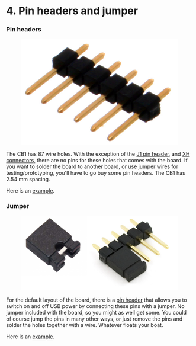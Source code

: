 # 4. Pin headers and jumper

### Pin headers

<figure><img src="../../.gitbook/assets/image (40).png" alt=""><figcaption></figcaption></figure>

The CB1 has 87 wire holes. With the exception of the [J1 pin header](3.-edit-pick-and-place.md#7.-j1-pin-header), and [XH connectors,](3.-edit-pick-and-place.md#3.-xh-connectors) there are no pins for these holes that comes with the board. If you want to solder the board to another board, or use jumper wires for testing/prototyping, you'll have to go buy some pin headers. The CB1 has 2.54 mm spacing.

Here is an [example](https://www.aliexpress.com/item/32864964634.html?spm=a2g0o.detail.0.0.3252ApH0ApH0dK\&gps-id=pcDetailTopMoreOtherSeller\&scm=1007.33416.274820.0\&scm\_id=1007.33416.274820.0\&scm-url=1007.33416.274820.0\&pvid=bd19909f-fd64-4136-9a83-1eb87117d498&\_t=gps-id:pcDetailTopMoreOtherSeller,scm-url:1007.33416.274820.0,pvid:bd19909f-fd64-4136-9a83-1eb87117d498,tpp\_buckets:668%232846%238110%231995\&pdp\_npi=3%40dis%21NOK%2126.31%2126.31%21%21%21%21%21%402103244416824192504138304ef8d0%2165396607366%21rec%21NO%21).

### Jumper

<figure><img src="../../.gitbook/assets/image (55).png" alt=""><figcaption></figcaption></figure>

For the default layout of the board, there is a [pin header](3.-edit-pick-and-place.md#7.-j1-pin-header) that allows you to switch on and off USB power by connecting these pins with a jumper. No jumper included with the board, so you might as well get some. You could of course jump the pins in many other ways, or just remove the pins and solder the holes together with a wire. Whatever floats your boat.&#x20;

Here is an [example](https://www.aliexpress.com/item/10000002338839.html?spm=a2g0o.productlist.main.1.f71227812AC4vb\&algo\_pvid=dd1f7123-6972-47f7-94be-447e1f87c692\&algo\_exp\_id=dd1f7123-6972-47f7-94be-447e1f87c692-0\&pdp\_npi=3%40dis%21NOK%216.63%215.68%21%21%21%21%21%40212240a316824301889793703d0711%2120000000006415026%21sea%21NO%210\&curPageLogUid=tmoGFmTXUxoi).
